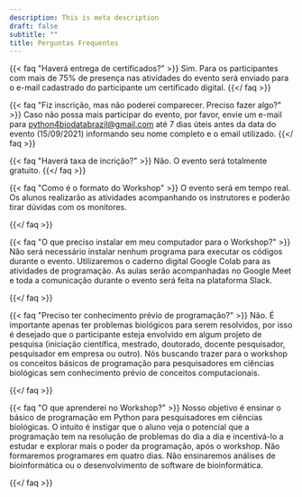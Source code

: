 ```yaml
---
description: This is meta description
draft: false
subtitle: ""
title: Perguntas Frequentes
---
```



{{< faq "Haverá entrega de certificados?" >}}
Sim. Para os participantes com mais de 75% de presença nas atividades do evento será enviado para o e-mail cadastrado do participante um certificado digital.
{{</ faq >}}

{{< faq "Fiz inscrição, mas não poderei comparecer. Preciso fazer algo?" >}}
Caso não possa mais participar do evento, por favor, envie um e-mail para python4biodatabrazil@gmail.com até 7 dias úteis antes da data do evento (15/09/2021) informando seu nome completo e o email utilizado.
{{</ faq >}}

{{< faq "Haverá taxa de incrição?" >}}
Não. O evento será totalmente gratuito.
{{</ faq >}}

{{< faq "Como é o formato do Workshop" >}}
O evento será em tempo real. Os alunos realizarão as atividades acompanhando os instrutores e poderão tirar dúvidas com os monitores.

{{</ faq >}}

{{< faq "O que preciso instalar em meu computador para o Workshop?" >}}
Não será necessário instalar nenhum programa para executar os códigos durante o evento. Utilizaremos o caderno digital Google Colab para as atividades de programação. As aulas serão acompanhadas no Google Meet e toda a comunicação durante o evento será feita na plataforma Slack.

{{</ faq >}}

{{< faq "Preciso ter conhecimento prévio de programação?" >}}
Não. É importante apenas ter problemas biológicos para serem resolvidos, por isso é desejado que o participante esteja envolvido em algum projeto de pesquisa (iniciação científica, mestrado, doutorado, docente pesquisador, pesquisador em empresa ou outro). Nós buscando trazer para o workshop os conceitos básicos de programação para pesquisadores em ciências biológicas sem conhecimento prévio de conceitos computacionais.

{{</ faq >}}

{{< faq "O que aprenderei no Workshop?" >}}
Nosso objetivo é ensinar o básico de programação em Python para pesquisadores em ciências biológicas. O intuito é instigar que o aluno veja o potencial que a programação tem na resolução de problemas do dia a dia e incentivá-lo a estudar e explorar mais o poder da programação, após o workshop. Não formaremos programares em quatro dias. Não ensinaremos análises de bioinformática ou o desenvolvimento de software de bioinformática.

{{</ faq >}}